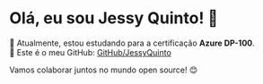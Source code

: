 # Olá, eu sou Jessy Quinto! 👋  

🎯 Atualmente, estou estudando para a certificação **Azure DP-100**.  
🚀 Este é o meu GitHub: [GitHub/JessyQuinto](https://github.com/JessyQuinto)  

Vamos colaborar juntos no mundo open source! 😊  

